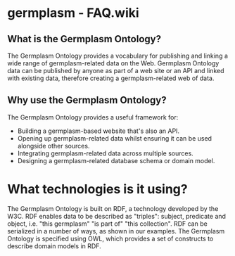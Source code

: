 # germplasm - FAQ.wiki

## What is the Germplasm Ontology?
The Germplasm Ontology provides a vocabulary for publishing and linking a wide range of germplasm-related data on the Web. Germplasm Ontology data can be published by anyone as part of a web site or an API and linked with existing data, therefore creating a germplasm-related web of data.

## Why use the Germplasm Ontology?
The Germplasm Ontology provides a useful framework for:
* Building a germplasm-based website that's also an API.
* Opening up germplasm-related data whilst ensuring it can be used alongside other sources.
* Integrating germplasm-related data across multiple sources.
* Designing a germplasm-related database schema or domain model.

# What technologies is it using?
The Germplasm Ontology is built on RDF, a technology developed by the W3C. RDF enables data to be described as "triples": subject, predicate and object, i.e. "this germplasm" "is part of" "this collection". RDF can be serialized in a number of ways, as shown in our examples. The Germplasm Ontology is specified using OWL, which provides a set of constructs to describe domain models in RDF.
